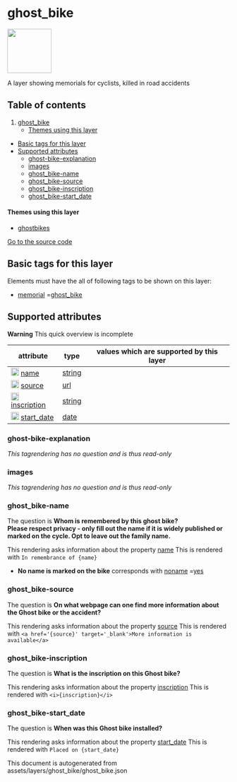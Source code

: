 ghost_bike
============



<img src='https://mapcomplete.osm.be/./assets/layers/ghost_bike/ghost_bike.svg' height="100px"> 

A layer showing memorials for cyclists, killed in road accidents

## Table of contents

1. [ghost_bike](#ghost_bike)
    * [Themes using this layer](#themes-using-this-layer)

- [Basic tags for this layer](#basic-tags-for-this-layer)
- [Supported attributes](#supported-attributes)
    + [ghost-bike-explanation](#ghost-bike-explanation)
    + [images](#images)
    + [ghost_bike-name](#ghost_bike-name)
    + [ghost_bike-source](#ghost_bike-source)
    + [ghost_bike-inscription](#ghost_bike-inscription)
    + [ghost_bike-start_date](#ghost_bike-start_date)

#### Themes using this layer

- [ghostbikes](https://mapcomplete.osm.be/ghostbikes)

[Go to the source code](../assets/layers/ghost_bike/ghost_bike.json)



Basic tags for this layer
---------------------------



Elements must have the all of following tags to be shown on this layer:

- <a href='https://wiki.openstreetmap.org/wiki/Key:memorial' target='_blank'>memorial</a>
  =<a href='https://wiki.openstreetmap.org/wiki/Tag:memorial%3Dghost_bike' target='_blank'>ghost_bike</a>

Supported attributes
----------------------



**Warning** This quick overview is incomplete

attribute | type | values which are supported by this layer
----------- | ------ | ------------------------------------------
[<img src='https://mapcomplete.osm.be/assets/svg/statistics.svg' height='18px'>](https://taginfo.openstreetmap.org/keys/name#values) [name](https://wiki.openstreetmap.org/wiki/Key:name) | [string](../SpecialInputElements.md#string) |
[<img src='https://mapcomplete.osm.be/assets/svg/statistics.svg' height='18px'>](https://taginfo.openstreetmap.org/keys/source#values) [source](https://wiki.openstreetmap.org/wiki/Key:source) | [url](../SpecialInputElements.md#url) |
[<img src='https://mapcomplete.osm.be/assets/svg/statistics.svg' height='18px'>](https://taginfo.openstreetmap.org/keys/inscription#values) [inscription](https://wiki.openstreetmap.org/wiki/Key:inscription) | [string](../SpecialInputElements.md#string) |
[<img src='https://mapcomplete.osm.be/assets/svg/statistics.svg' height='18px'>](https://taginfo.openstreetmap.org/keys/start_date#values) [start_date](https://wiki.openstreetmap.org/wiki/Key:start_date) | [date](../SpecialInputElements.md#date) |

### ghost-bike-explanation

_This tagrendering has no question and is thus read-only_

### images

_This tagrendering has no question and is thus read-only_

### ghost_bike-name

The question is **Whom is remembered by this ghost bike?<span class='question-subtext'><br/>Please respect privacy -
only fill out the name if it is widely published or marked on the cycle. Opt to leave out the family name.</span>**

This rendering asks information about the property  [name](https://wiki.openstreetmap.org/wiki/Key:name)
This is rendered with `In remembrance of {name}`

- **No name is marked on the bike** corresponds
  with <a href='https://wiki.openstreetmap.org/wiki/Key:noname' target='_blank'>noname</a>
  =<a href='https://wiki.openstreetmap.org/wiki/Tag:noname%3Dyes' target='_blank'>yes</a>

### ghost_bike-source

The question is **On what webpage can one find more information about the Ghost bike or the accident?**

This rendering asks information about the property  [source](https://wiki.openstreetmap.org/wiki/Key:source)
This is rendered with `<a href='{source}' target='_blank'>More information is available</a>`

### ghost_bike-inscription

The question is **What is the inscription on this Ghost bike?**

This rendering asks information about the property  [inscription](https://wiki.openstreetmap.org/wiki/Key:inscription)
This is rendered with `<i>{inscription}</i>`

### ghost_bike-start_date

The question is **When was this Ghost bike installed?**

This rendering asks information about the property  [start_date](https://wiki.openstreetmap.org/wiki/Key:start_date)
This is rendered with `Placed on {start_date}`

This document is autogenerated from assets/layers/ghost_bike/ghost_bike.json